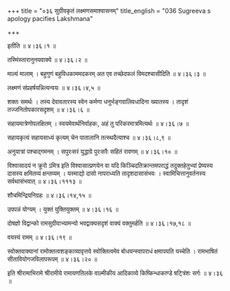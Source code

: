 +++
title = "०३६ सुग्रीवकृतं लक्ष्मणसमाश्वासनम्"
title_english = "036 Sugreeva s apology pacifies Lakshmana"

+++


इतीति  ॥  ४।३६।१  ॥   

  

तस्मिंस्तारानुनयवाक्ये  ॥  ४।३६।२  ॥   

  

माल्यं मालाम् । बहुगुणं बहुविधकाममदकरम् अत एव तच्छेदफलं विमदश्चासीदिति
 ॥  ४।३६।३  ॥   

  

लक्ष्मणं संप्रहर्षयन्नित्यन्वयः  ॥  ४।३६।४,५  ॥   

  

शक्तः समर्थः । तस्य देवावतारस्य स्वेन कर्मणा धनुर्भङ्गवालिवधादिना
ख्यातस्य । तादृशं तज्जनितोपकारसदृशम्  ॥  ४।३६।६  ॥   

  

सहायमात्रेणोपलक्षितम् । स्वयमेवार्थनिर्वाहकः, अहं तु परिकरमात्रमित्यर्थः
 ॥  ४।३६।७  ॥   

  

सहायकृत्यं सहायसाध्यं कृत्यम् चेन पातालानि तत्स्थदैत्याश्च  ॥ 
४।३६।८,९ ॥   

  

अनुयात्रां पश्चाद्गमनम् । सपुरःसरं युद्धाग्रे पुरःसरैः सहितं रावणम्  ॥ 
४।३६।१०  ॥   

  

विश्वासादयं न क्रूरो ऽमित्र इति विश्वासात्प्रणयेन वा यदि
किञ्चिदतिक्रान्तमपराद्धं तदुक्तहेतुभ्यां प्रेष्यस्य दासस्य क्षमितव्यं
क्षन्तव्यम् । यस्माद्यो दासो नापराध्यति तादृशदासासंभवः ।
स्वामिचित्तानुवर्तनस्य सर्वथासंभवात्  ॥  ४।३६।१११३  ॥   

  

शौचमिन्द्रियनिग्रहः  ॥  ४।३६।१४,१५  ॥   

  

उपपन्नं योग्यम् । युक्तं युक्तियुक्तम्  ॥  ४।३६।१६  ॥   

  

दोषज्ञो विद्वान्को रामसुग्रीवाभ्यामन्यो भवद्वाक्यसदृशं वाक्यं
वक्तुमर्हति  ॥  ४।३६।१७,१८  ॥   

  

वयस्यं रामम्  ॥  ४।३६।१९  ॥   

  

स्वोक्तवाक्यानां रामोक्तत्वशङ्काव्यावृत्तये स्वोक्तित्वमेव
बोधयन्स्वापराधं क्षमापयति यच्चेति । रामभाषितं सीतावियोगजविलापरूपम्  ॥ 
४।३६।२०  ॥   

  

इति श्रीरामाभिरामे श्रीरामीये रामायणतिलके वाल्मीकीय आदिकाव्ये
किष्किन्धाकाण्डे षट्त्रिंशः सर्गः  ॥  ४।३६  ॥   

  



